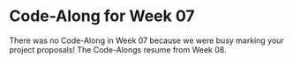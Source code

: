 # Code-Along for Week 07

There was no Code-Along in Week 07 because we were busy marking your project proposals!  The Code-Alongs resume from Week 08.